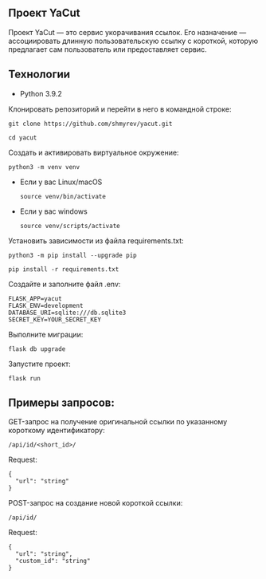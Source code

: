 ## Проект YaCut

Проект YaCut — это сервис укорачивания ссылок. Его назначение —  
ассоциировать длинную пользовательскую ссылку с короткой, которую  
предлагает сам пользователь или предоставляет сервис.  

## Технологии
* Python 3.9.2  

Клонировать репозиторий и перейти в него в командной строке:

```
git clone https://github.com/shmyrev/yacut.git
```

```
cd yacut
```

Cоздать и активировать виртуальное окружение:

```
python3 -m venv venv
```

* Если у вас Linux/macOS

    ```
    source venv/bin/activate
    ```

* Если у вас windows

    ```
    source venv/scripts/activate
    ```

Установить зависимости из файла requirements.txt:

```
python3 -m pip install --upgrade pip
```

```
pip install -r requirements.txt
```

Создайте и заполните файл .env:
```
FLASK_APP=yacut
FLASK_ENV=development
DATABASE_URI=sqlite:///db.sqlite3
SECRET_KEY=YOUR_SECRET_KEY
```

Выполните миграции:
```
flask db upgrade
```

Запустите проект:
```
flask run
```

## Примеры запросов:
GET-запрос на получение оригинальной ссылки по указанному короткому идентификатору:
```
/api/id/<short_id>/
```

Request:
```
{
  "url": "string"
}
```

POST-запрос на создание новой короткой ссылки:
```
/api/id/
```

Request:
```
{
  "url": "string",
  "custom_id": "string"
}
```